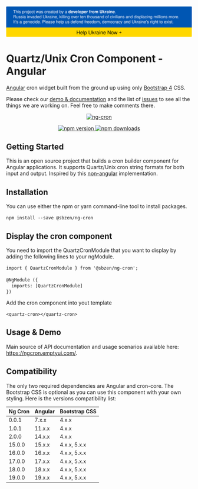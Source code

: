 [![Stand With Ukraine](https://raw.githubusercontent.com/vshymanskyy/StandWithUkraine/main/banner-direct-single.svg)](https://vshymanskyy.github.io/StandWithUkraine)

# Quartz/Unix Cron Component - Angular

[Angular](https://angular.io/) cron widget built from the ground up using only [Bootstrap 4](https://getbootstrap.com/) CSS.

Please check our [demo & documentation](https://ngcron.emptyui.com/) and the list of
[issues](https://github.com/ua-cron/angular/issues) to see all the things we are working on. Feel free to make comments there.

<p align="center">
	<a href="https://ngcron.emptyui.com/">
		<img
			width="200"
			src="https://res.cloudinary.com/dwkakr4wt/image/upload/v1661086526/cron/ngcron.png"
			alt="ng-cron">
	</a>
</p>

<p align="center">
	<a href="https://badge.fury.io/js/%40sbzen%2Fng-cron">
		<img
			src="https://img.shields.io/npm/dm/@sbzen/ng-cron.svg?logo=npm&logoColor=fff&label=NPM+package&color=limegreen"
			alt="npm version">
	</a>
	<a href="https://npmjs.org/%40sbzen%2Fng-cron">
		<img
			src="https://img.shields.io/npm/v/@sbzen/ng-cron.svg?logo=npm&logoColor=fff&label=NPM+package&color=limegreen"
			alt="npm downloads">
	</a>
</p>

## Getting Started

This is an open source project that builds a cron builder component for Angular applications.
It supports Quartz/Unix cron string formats for both input and output.
Inspired by this [non-angular](https://www.freeformatter.com/cron-expression-generator-quartz.html) implementation.

## Installation
You can use either the npm or yarn command-line tool to install packages.
```
npm install --save @sbzen/ng-cron
```

## Display the cron component
You need to import the QuartzCronModule that you want to display by adding the following lines to your ngModule.

```
import { QuartzCronModule } from '@sbzen/ng-cron';

@NgModule ({
  imports: [QuartzCronModule]
})
```
Add the cron component into yout template
```
<quartz-cron></quartz-cron>
```

## Usage & Demo
Main source of API documentation and usage scenarios available here: https://ngcron.emptyui.com/.


## Compatibility
The only two required dependencies are Angular and cron-core.
The Bootstrap CSS is optional as you can use this component with your own styling.
Here is the versions compatibility list:

| Ng Cron          |    Angular    |  Bootstrap CSS |
| -------------    | ------------- | -------------- |
| 0.0.1            | 7.x.x         | 4.x.x          |
| 1.0.1            | 11.x.x        | 4.x.x          |
| 2.0.0            | 14.x.x        | 4.x.x          |
| 15.0.0           | 15.x.x        | 4.x.x, 5.x.x   |
| 16.0.0           | 16.x.x        | 4.x.x, 5.x.x   |
| 17.0.0           | 17.x.x        | 4.x.x, 5.x.x   |
| 18.0.0           | 18.x.x        | 4.x.x, 5.x.x   |
| 19.0.0           | 19.x.x        | 4.x.x, 5.x.x   |
